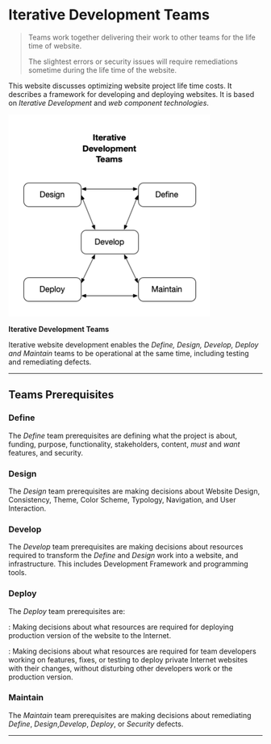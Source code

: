 # Iterative Development Teams

>Teams work together delivering their work to other teams for the life time of website.
>
>The slightest errors or security issues will require remediations sometime during the life time of the website.


This website discusses optimizing website project life time costs. It describes a framework for developing and deploying websites. It is based on _Iterative Development_ and _web component technologies_.

<img src="iterativedevQ.png" height=400 width=400 />

**Iterative Development Teams**

Iterative website development enables the _Define, Design, Develop, Deploy and Maintain_ teams to be operational at the same time, including testing and remediating defects.

---

## Teams Prerequisites

### Define

The _Define_ team prerequisites are defining what the project is about, funding, purpose, functionality, stakeholders, content, _must_ and _want_ features, and security.

### Design

The _Design_ team prerequisites are making decisions about Website Design, Consistency, Theme, Color Scheme, Typology, Navigation, and User Interaction.

### Develop

The _Develop_ team prerequisites are making decisions about resources required to transform the _Define_ and _Design_ work into a website, and infrastructure. This includes Development Framework and programming tools.

### Deploy

The _Deploy_ team prerequisites are:

: Making decisions about what resources are required for deploying production version of the website to the Internet.

: Making decisions about what resources are required for team developers working on features, fixes, or testing to deploy private Internet websites with their changes, without disturbing other developers work or the production version.

### Maintain

The _Maintain_ team prerequisites are making decisions about remediating _Define_, _Design_,_Develop_, _Deploy_, or _Security_ defects.

---
